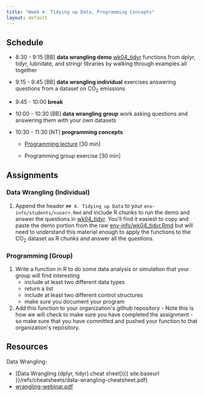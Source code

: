 ```yaml
---
title: "Week 4: Tidying up Data, Programming Concepts"
layout: default
---
```


## Schedule

- 8:30 - 9:15 [BB] **data wrangling demo** [wk04_tidyr](../wk04_tidyr.html) functions from dplyr, tidyr, lubridate, and stringr libraries by walking through examples all together

- 9:15 - 9:45 [BB] **data wrangling individual** exercises answering questions from a dataset on CO<sub>2</sub> emissions

- 9:45 - 10:00 **break**

- 10:00 - 10:30 [BB] **data wrangling group** work asking questions and answering them with your own datasets

- 10:30 - 11:30 [NT] **programming concepts**

  - [Programming lecture](../wk02_program/programming.full.pdf) [30 min]
  
  - Programming group exercise [30 min]

## Assignments

### Data Wrangling (Individual)

1. Append the header `## 4. Tidying up Data` to your `env-info/students/<user>.Rmd` and include R chunks to run the demo and answer the questions in [wk04_tidyr](../wk04_tidyr.html). You'll find it easiest to copy and paste the demo portion from the raw [env-info/wk04_tidyr.Rmd](https://raw.githubusercontent.com/ucsb-bren/env-info/gh-pages/wk04_tidyr.Rmd) but will need to understand this material enough to apply the functions to the CO<sub>2</sub> dataset as R chunks and answer all the questions.

### Programming (Group)

1. Write a function in R to do some data analysis or simulation that your group will find interesting
    * include at least two different data types
    * return a list
    * include at least two different control structures
    * make sure you document your program
1. Add this function to your organization's github repository - Note this is how we will check to make sure you have completed the assignment - so make sure that you have committed and pushed your function to that organization's repository.

## Resources

Data Wrangling:

- [Data Wrangling (dplyr, tidyr) cheat sheet]({{ site.baseurl }}/refs/cheatsheets/data-wrangling-cheatsheet.pdf)
- [wrangling-webinar.pdf](wrangling-webinar.pdf)
